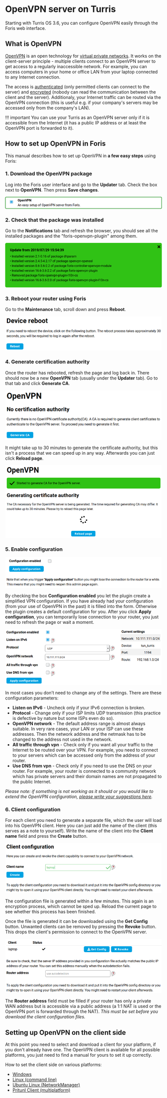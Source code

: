 OpenVPN server on Turris
========================

Starting with Turris OS 3.6, you can configure OpenVPN easily through the Foris web interface.

What is OpenVPN
---------------

[OpenVPN](https://en.wikipedia.org/wiki/OpenVPN) is an open technology for
[virtual private networks](https://en.wikipedia.org/wiki/Virtual_private_network). It works on the client-server
principle - multiple clients connect to an OpenVPN server to get access to a regularly inaccessible network.
For example, you can access computers in your home or office LAN from your laptop connected to any Internet connection.

The access is [authenticated](https://en.wikipedia.org/wiki/Authentication) (only permitted clients can connect to
the server) and [encrypted](https://en.wikipedia.org/wiki/Encryption) (nobody can read
the communication between the client and the server). Additionaly, your Internet traffic can be routed via
the OpenVPN connection (this is useful e.g. if your company's servers may be accessed only from the company's LAN).

!!! important
    You can use your Turris as an OpenVPN server only if it is accessible from the Internet (it has a public IP address
    or at least the OpenVPN port is forwarded to it).

How to set up OpenVPN in Foris
-------------------------------

This manual describes how to set up OpenVPN in **a few easy steps** using Foris:

### 1. Download the OpenVPN package

Log into the Foris user interface and go to the **Updater** tab. Check the box next to **OpenVPN**.
Then press **Save changes**.

![OpenVPN section in Updated](updater.png)

### 2. Check that the package was installed

Go to the **Notifications** tab and refresh the browser, you should see all the installed packages and the
"foris-openvpn-plugin" among them.

![Installed packages](packages.png)

### 3. Reboot your router using Foris

Go to the **Maintenance** tab, scroll down and press **Reboot**.

![Device reboot](reboot.png)

### 4. Generate certification authority

Once the router has rebooted, refresh the page and log back in. There should now be a new **OpenVPN** tab (usually
under the **Updater** tab). Go to that tab and click **Generate CA**.

![No certification authority](no-ca.png)

It might take up to 30 minutes to generate the certificate authority, but this isn't a process that we can speed up
in any way. Afterwards you can just click **Reload page**.

![Certification authority is being generated](gen-ca.png)

### 5. Enable configuration

![Configuration disabled](conf-disabled.png)

By checking the box **Configuration enabled** you let the plugin create a simplified VPN configuration.
If you have already had your configuration (from your use of OpenVPN in the past) it is filled into the form.
Otherwise the plugin creates a default configuration for you. After you click **Apply configuration**,
you can temporarily lose connection to your router, you just need to refresh the page or wait a moment.

![Configuration enabled](conf-enabled.png)

In most cases you don’t need to change any of the settings. There are these configuration parameters:

* **Listen on IPv6** - Uncheck only if your IPv6 connection is broken.
* **Protocol** - Change only if your ISP limits UDP transmission (this practice is defective by nature but some
ISPs even do so).
* **OpenVPN network** - The default address range is almost always suitable. In very rare cases, your LAN or your
ISP can use these addresses. Then the network address and the netmask has to be changed to the address not used
in the network.
* **All traffic through vpn** - Check only if you want all your traffic to the Internet to be routed over your VPN.
For example, you need to connect to your servers which can be accessed only from the address of your router.
* **Use DNS from vpn** - Check only if you need to use the DNS on your router. For example, your router is connected to
a community network which has private servers and their domain names are not propagated to the public Internet.

*Please note: if something is not working as it should or you would like to extend the OpenVPN configuration,
[please write your suggestions here](https://forum.turris.cz/t/openvpn-server-easy-and-fast/3674).*

### 6. Client configuration

For each client you need to generate a separate file, which the user will load into his OpenVPN client. Here you can
just add the name of the client (this serves as a note to yourself). Write the name of the client into
the **Client name** field and press the **Create** button.

![Client configuration](client.png)

The configuration file is generated within a few minutes. This again is an encryption process, which cannot be sped up.
Reload the current page to see whether this process has been finished.

Once the file is generated it can be downloaded using the **Get Config** button. Unwanted clients can be removed
by pressing the **Revoke** button. This drops the client's permission to connect to the OpenVPN server.

![Client configuration download](client-download.png)

The **Router address** field must be filled if your router has only a private WAN address but is accessible via
a public address (a 1:1 NAT is used or the OpenVPN port is forwarded through the NAT). *This must be set before you
download the client configuration files.*

Setting up OpenVPN on the client side
-------------------------------------

At this point you need to select and download a client for your platform, if you don't already have one. The OpenVPN
client is available for all possible platforms, you just need to find a manual for yours to set it up correctly.

How to set the client side on various platforms:
* [Windows](https://openvpn.net/vpn-server-resources/connecting-to-access-server-with-windows/)
* [Linux (command line)](https://openvpn.net/vpn-server-resources/how-to-connect-to-access-server-from-a-linux-computer/)
* [Ubuntu Linux (NetworkManager)](https://torguard.net/knowledgebase.php?action=displayarticle&id=53)
* [Pritunl Client (multiplatform)](https://client.pritunl.com/)
